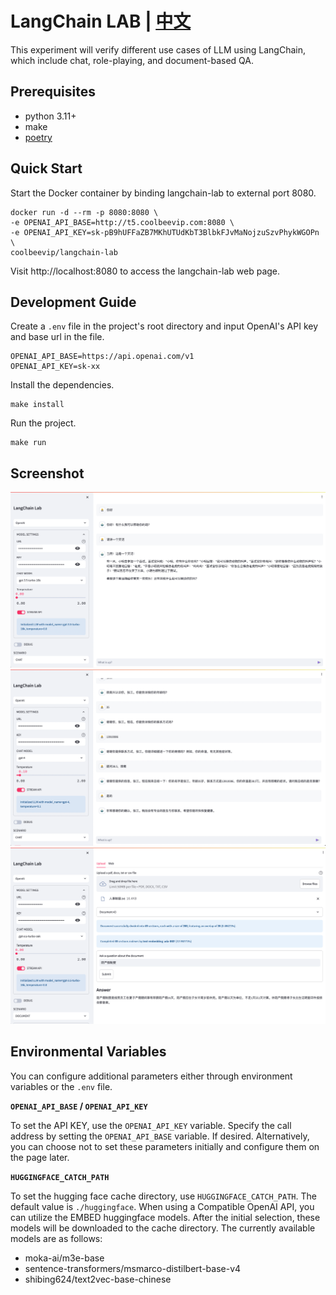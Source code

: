 # LangChain LAB | [中文](README_ZH.md)

This experiment will verify different use cases of LLM using LangChain, which include chat, role-playing, and document-based QA.

## Prerequisites

* python 3.11+
* make
* [poetry](https://python-poetry.org/docs/#installation)

## Quick Start

Start the Docker container by binding langchain-lab to external port 8080.

```shell
docker run -d --rm -p 8080:8080 \
-e OPENAI_API_BASE=http://t5.coolbeevip.com:8080 \
-e OPENAI_API_KEY=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 \
coolbeevip/langchain-lab
```
Visit http://localhost:8080 to access the langchain-lab web page.

## Development Guide

Create a `.env` file in the project's root directory and input OpenAI's API key and base url in the file.

```text
OPENAI_API_BASE=https://api.openai.com/v1
OPENAI_API_KEY=sk-xx
```

Install the dependencies.

```shell
make install
```

Run the project.

```shell
make run
```

## Screenshot

![](docs/image-chat.png)
![](docs/image-player.png)
![](docs/image-doc.png)

## Environmental Variables

You can configure additional parameters either through environment variables or the `.env` file.

**`OPENAI_API_BASE` / `OPENAI_API_KEY`**

To set the API KEY, use the `OPENAI_API_KEY` variable. Specify the call address by setting the `OPENAI_API_BASE` variable. If desired. Alternatively, you can choose not to set these parameters initially and configure them on the page later.

**`HUGGINGFACE_CATCH_PATH`**

To set the hugging face cache directory, use `HUGGINGFACE_CATCH_PATH`. The default value is `./huggingface`. When using a Compatible  OpenAI API, you can utilize the EMBED huggingface models. After the initial selection, these models will be downloaded to the cache directory. The currently available models are as follows:

* moka-ai/m3e-base
* sentence-transformers/msmarco-distilbert-base-v4
* shibing624/text2vec-base-chinese

